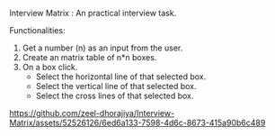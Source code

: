 Interview Matrix :
An practical interview task.

Functionalities:
  1) Get a number (n) as an input from the user.
  2) Create an matrix table of n*n boxes.
  3) On a box click.
     * Select the horizontal line of that selected box.
     * Select the vertical line of that selected box.
     * Select the cross lines of that selected box.

https://github.com/zeel-dhorajiya/Interview-Matrix/assets/52526126/6ed6a133-7598-4d6c-8673-415a90b6c489

